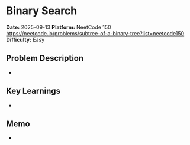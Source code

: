 # Binary Search

**Date:** 2025-09-13
**Platform:** NeetCode 150 https://neetcode.io/problems/subtree-of-a-binary-tree?list=neetcode150
**Difficulty:** Easy

## Problem Description

-

## Key Learnings

-

## Memo

-
